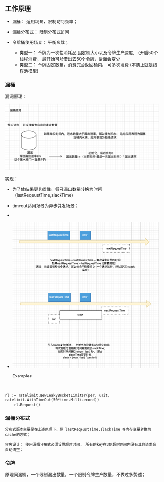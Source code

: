 ## 工作原理

- 漏桶： 适用场景，限制访问频率；
- 漏桶分布式： 限制分布式访问
- 令牌桶使用场景： 平衡负载；

  - 类型一： 令牌为一次性消耗品,固定桶大小以及令牌生产速度, （开启50个线程消费， 最开始可以借出去50个令牌，后面会变少
  - 类型二： 令牌固定数量，消费完会返回桶内， 可多次消费 (本质上就是线程池模型)

### 漏桶

漏洞原理：

![漏桶原理](doc/p1.png)

实现：

- 为了使结果更具线性，将可漏出数量转换为时间 （lastReqeustTime,slackTime)
- timeout适用场景为异步并发场景；
- 
- ![img](./doc/p2.png)

  Examples

```golang


rl := ratelimit.NewLeakyBucketLimiter(per, unit, ratelimit.WithTimeOut(50*time.Millisecond))
	rl.Request()

```

### 漏桶分布式

    分布式版本主要是在上述原理下，将 lastReqeustTime,slackTime 等内存变量转换为cache的方式；

    容灾设计： 使用漏桶分布式必须设置超时时间， 所有的key在3倍超时时间内没有其他请求会自动清空；

### 令牌

原理同漏桶，一个限制漏出数量，一个限制令牌生产数量，不做过多赘述；
